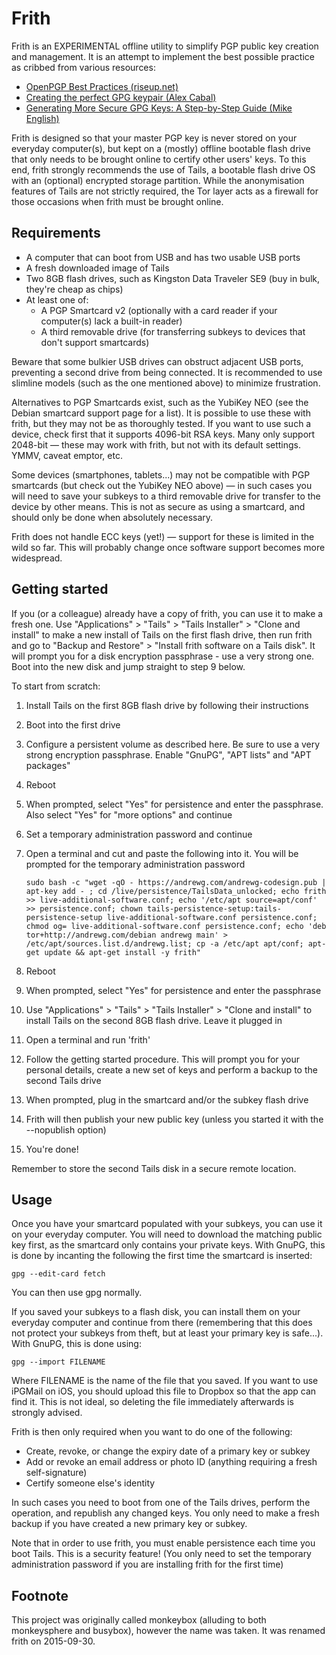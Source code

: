 Frith
=====

Frith is an EXPERIMENTAL offline utility to simplify PGP public key creation and management. It is an attempt to implement the best possible practice as cribbed from various resources:

* [OpenPGP Best Practices (riseup.net)](https://help.riseup.net/en/security/message-security/openpgp/best-practices)
* [Creating the perfect GPG keypair (Alex Cabal)](https://alexcabal.com/creating-the-perfect-gpg-keypair/)
* [Generating More Secure GPG Keys: A Step-by-Step Guide (Mike English)](http://spin.atomicobject.com/2013/11/24/secure-gpg-keys-guide/)

Frith is designed so that your master PGP key is never stored on your everyday computer(s), but kept on a (mostly) offline bootable flash drive that only needs to be brought online to certify other users' keys. To this end, frith strongly recommends the use of Tails, a bootable flash drive OS with an (optional) encrypted storage partition. While the anonymisation features of Tails are not strictly required, the Tor layer acts as a firewall for those occasions when frith must be brought online.

Requirements
------------

* A computer that can boot from USB and has two usable USB ports
* A fresh downloaded image of Tails
* Two 8GB flash drives, such as Kingston Data Traveler SE9 (buy in bulk, they're cheap as chips)
* At least one of:
    * A PGP Smartcard v2 (optionally with a card reader if your computer(s) lack a built-in reader)
    * A third removable drive (for transferring subkeys to devices that don't support smartcards)

Beware that some bulkier USB drives can obstruct adjacent USB ports, preventing a second drive from being connected. It is recommended to use slimline models (such as the one mentioned above) to minimize frustration.

Alternatives to PGP Smartcards exist, such as the YubiKey NEO (see the Debian smartcard support page for a list). It is possible to use these with frith, but they may not be as thoroughly tested. If you want to use such a device, check first that it supports 4096-bit RSA keys. Many only support 2048-bit — these may work with frith, but not with its default settings. YMMV, caveat emptor, etc.

Some devices (smartphones, tablets...) may not be compatible with PGP smartcards (but check out the YubiKey NEO above) — in such cases you will need to save your subkeys to a third removable drive for transfer to the device by other means. This is not as secure as using a smartcard, and should only be done when absolutely necessary.

Frith does not handle ECC keys (yet!) — support for these is limited in the wild so far. This will probably change once software support becomes more widespread.

Getting started
---------------

If you (or a colleague) already have a copy of frith, you can use it to make a fresh one. Use "Applications" > "Tails" > "Tails Installer" > "Clone and install" to make a new install of Tails on the first flash drive, then run frith and go to "Backup and Restore" > "Install frith software on a Tails disk". It will prompt you for a disk encryption passphrase - use a very strong one. Boot into the new disk and jump straight to step 9 below.

To start from scratch:

1. Install Tails on the first 8GB flash drive by following their instructions
1. Boot into the first drive
1. Configure a persistent volume as described here. Be sure to use a very strong encryption passphrase. Enable "GnuPG", "APT lists" and "APT packages"
1. Reboot
1. When prompted, select "Yes" for persistence and enter the passphrase. Also select "Yes" for "more options" and continue
1. Set a temporary administration password and continue
1. Open a terminal and cut and paste the following into it. You will be prompted for the temporary administration password

	```
	sudo bash -c "wget -qO - https://andrewg.com/andrewg-codesign.pub | apt-key add - ; cd /live/persistence/TailsData_unlocked; echo frith >> live-additional-software.conf; echo '/etc/apt source=apt/conf' >> persistence.conf; chown tails-persistence-setup:tails-persistence-setup live-additional-software.conf persistence.conf; chmod og= live-additional-software.conf persistence.conf; echo 'deb tor+http://andrewg.com/debian andrewg main' > /etc/apt/sources.list.d/andrewg.list; cp -a /etc/apt apt/conf; apt-get update && apt-get install -y frith"
	```
1. Reboot
1. When prompted, select "Yes" for persistence and enter the passphrase
1. Use "Applications" > "Tails" > "Tails Installer" > "Clone and install" to install Tails on the second 8GB flash drive. Leave it plugged in
1. Open a terminal and run 'frith'
1. Follow the getting started procedure. This will prompt you for your personal details, create a new set of keys and perform a backup to the second Tails drive
1. When prompted, plug in the smartcard and/or the subkey flash drive
1. Frith will then publish your new public key (unless you started it with the --nopublish option)
1. You're done!

Remember to store the second Tails disk in a secure remote location.

Usage
-----

Once you have your smartcard populated with your subkeys, you can use it on your everyday computer. You will need to download the matching public key first, as the smartcard only contains your private keys. With GnuPG, this is done by incanting the following the first time the smartcard is inserted:

```
gpg --edit-card fetch
```

You can then use gpg normally.

If you saved your subkeys to a flash disk, you can install them on your everyday computer and continue from there (remembering that this does not protect your subkeys from theft, but at least your primary key is safe...). With GnuPG, this is done using:

```
gpg --import FILENAME
```

Where FILENAME is the name of the file that you saved. If you want to use iPGMail on iOS, you should upload this file to Dropbox so that the app can find it. This is not ideal, so deleting the file immediately afterwards is strongly advised.

Frith is then only required when you want to do one of the following:

* Create, revoke, or change the expiry date of a primary key or subkey
* Add or revoke an email address or photo ID (anything requiring a fresh self-signature)
* Certify someone else's identity

In such cases you need to boot from one of the Tails drives, perform the operation, and republish any changed keys. You only need to make a fresh backup if you have created a new primary key or subkey.

Note that in order to use frith, you must enable persistence each time you boot Tails. This is a security feature! (You only need to set the temporary administration password if you are installing frith for the first time)

Footnote
--------

This project was originally called monkeybox (alluding to both monkeysphere and busybox), however the name was taken. It was renamed frith on 2015-09-30. 
